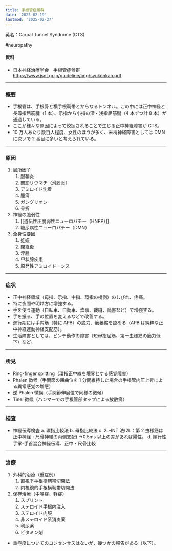 ```yaml
---
title: 手根管症候群
date: '2025-02-19'
lastmod: '2025-02-27'
---
```


英名：Carpal Tunnel Syndrome (CTS)

#neuropathy

#### 資料

- 日本神経治療学会　手根管症候群
  https://www.jsnt.gr.jp/guideline/img/syukonkan.pdf

---

### 概要

- 手根管は、手根骨と横手根靭帯とからなるトンネル。この中には正中神経と長母指屈筋腱（1 本）、示指から小指の深・浅指屈筋腱（4 本ずつ計 8 本）が通過している。
- ここが様々な原因によって絞扼されることで生じる正中神経障害が CTS。
- 10 万人あたり数百人程度、女性のほうが多く、末梢神経障害としては DMN に次いで 2 番目に多いと考えられている。

---

### 原因

1. 局所因子
   1. 腱鞘炎
   2. 関節リウマチ（滑膜炎）
   3. アミロイド沈着
   4. 腫瘍
   5. ガングリオン
   6. 骨折
2. 神経の脆弱性
   1. [[遺伝性圧脆弱性ニューロパチー（HNPP）]]
   2. 糖尿病性ニューロパチー（DMN）
3. 全身性要因
   1. 妊娠
   2. 閉経後
   3. 浮腫
   4. 甲状腺疾患
   5. 原発性アミロイドーシス

---

### 症状

- 正中神経領域（母指、示指、中指、環指の橈側）のしびれ、疼痛。
- 特に夜間や明け方に増強する。
- 手を使う運動（自転車、自動車、炊事、裁縫、読書など）で増強する。
- 手を振る、手の位置を変えるなどで改善する。
- 進行期には手内筋（特に APB）の脱力、筋萎縮を認める（APB は純粋な正中神経運動神経支配筋）。
- 生活障害としては、ピンチ動作の障害（短母指屈筋、第一虫様筋の筋力低下）など。

---

### 所見

- Ring-finger splitting（環指正中線を境界とする感覚障害）
- Phalen 徴候（手関節の屈曲位を 1 分間維持した場合の手根管内圧上昇による異常感覚の増悪）
- 逆 Phalen 徴候（手関節伸展位で同様の徴候）
- Tinel 徴候（ハンマーでの手根管部タップによる放散痛）

---

### 検査

- 神経伝導検査
  a. 環指比較法
  b. 母指比較法
  c. 2L-INT 法(2L：第 2 虫様筋は正中神経・尺骨神経の両側支配)
  →0.5ms 以上の差があれば陽性。
  d. 順行性手掌-手首混合神経伝導、正中・尺骨比較

---

### 治療

1. 外科的治療（重症例）
   1. 直視下手根横靭帯切開法
   2. 内視鏡的手根横靭帯切開法
2. 保存治療（中等症、軽症）
   1. スプリント
   2. ステロイド手根内注入
   3. ステロイド内服
   4. 非ステロイド系消炎薬
   5. 利尿薬
   6. ビタミン剤

- 重症度についてのコンセンサスはないが、幾つかの報告がある（以下）。
